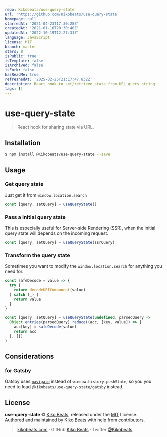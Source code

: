 ```yaml
---
repo: Kikobeats/use-query-state
url: 'https://github.com/Kikobeats/use-query-state'
homepage: null
starredAt: '2021-04-23T17:30:28Z'
createdAt: '2021-01-16T20:30:40Z'
updatedAt: '2022-10-19T12:27:31Z'
language: JavaScript
license: MIT
branch: master
stars: 8
isPublic: true
isTemplate: false
isArchived: false
isFork: false
hasReadMe: true
refreshedAt: '2025-02-25T21:17:47.832Z'
description: React hook to set/retrieve state from URL query string.
tags: []
---
```


# use-query-state

> React hook for sharing state via URL.

## Installation

```bash
$ npm install @Kikobeats/use-query-state --save
```

## Usage

### Get query state

Just get it from `window.location.search`

```jsx
const [query, setQuery] = useQueryState()
```

### Pass a initial query state

This is especially useful for Server-side Rendering (SSR), when the initial query state will depends on the incoming request.

```jsx
const [query, setQuery] = useQueryState(ssrQuery)
```

### Transform the query state

Sometimes you want to modify the `window.location.search` for anything you need for.

```jsx
const safeDecode = value => {
  try {
    return decodeURIComponent(value)
  } catch (_) {
    return value
  }
}

const [query, setQuery] = useQueryState(undefined, parsedQuery =>
  Object.entries(parsedQuery).reduce((acc, [key, value]) => {
    acc[key] = safeDecode(value)
    return acc
  }, {})
)
```

## Considerations

### for Gatsby

Gatsby uses [`navigate`](https://www.gatsbyjs.com/docs/reference/built-in-components/gatsby-link/#navigate-api-surface-area) instead of `window.history.pushState`, so you you need to load `@kikobeats/use-query-state/gatsby` instead.


## License

**use-query-state** © [Kiko Beats](https://kikobeats.com), released under the [MIT](https://github.com/Kikobeats/use-query-state/blob/master/LICENSE.md) License.<br>
Authored and maintained by [Kiko Beats](https://kikobeats.com) with help from [contributors](https://github.com/Kikobeats/use-query-state/contributors).

> [kikobeats.com](https://kikobeats.com) · GitHub [Kiko Beats](https://github.com/Kikobeats) · Twitter [@Kikobeats](https://twitter.com/Kikobeats)
